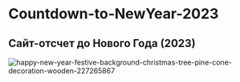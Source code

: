 # Countdown-to-NewYear-2023

## Сайт-отсчет до Нового Года (2023)

![happy-new-year-festive-background-christmas-tree-pine-cone-decoration-wooden-227265867](https://user-images.githubusercontent.com/56477695/147875274-74cb0a68-2faa-484c-b6a1-acc0fb8b54ec.jpg)
